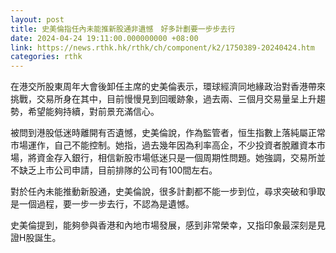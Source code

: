 ```yaml
---
layout: post
title: 史美倫指任內未能推新股通非遺憾　好多計劃要一步步去行
date: 2024-04-24 19:11:00.000000000 +08:00
link: https://news.rthk.hk/rthk/ch/component/k2/1750389-20240424.htm
categories: rthk
---
```


在港交所股東周年大會後卸任主席的史美倫表示，環球經濟同地緣政治對香港帶來挑戰，交易所身在其中，目前慢慢見到回暖跡象，過去兩、三個月交易量呈上升趨勢，希望能夠持續，對前景充滿信心。

被問到港股低迷時離開有否遺憾，史美倫說，作為監管者，恒生指數上落純屬正常市場運作，自己不能控制。她指，過去幾年因為利率高企，不少投資者脫離資本市場，將資金存入銀行，相信新股市場低迷只是一個周期性問題。她強調，交易所並不缺乏上市公司申請，目前排隊的公司有100間左右。

對於任內未能推動新股通，史美倫說，很多計劃都不能一步到位，尋求突破和爭取是一個過程，要一步一步去行，不認為是遺憾。

史美倫提到，能夠參與香港和內地市場發展，感到非常榮幸，又指印象最深刻是見證H股誕生。
